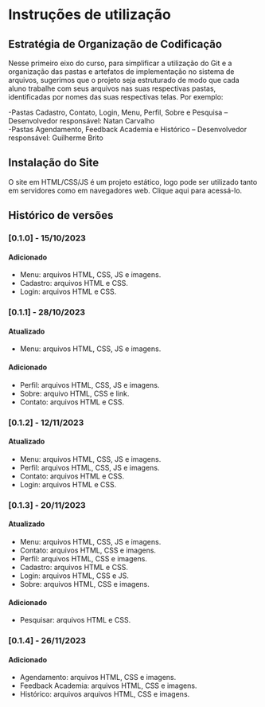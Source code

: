 # Instruções de utilização

## Estratégia de Organização de Codificação 

Nesse primeiro eixo do curso, para simplificar a utilização do Git e a organização das pastas e artefatos de implementação no sistema de arquivos, sugerimos que o projeto seja estruturado de modo que cada aluno trabalhe com seus arquivos nas suas respectivas pastas, identificadas por nomes das suas respectivas telas. Por exemplo:

-Pastas Cadastro, Contato, Login, Menu, Perfil, Sobre e Pesquisa – Desenvolvedor responsável: Natan Carvalho <br>
-Pastas Agendamento, Feedback Academia e Histórico – Desenvolvedor responsável: Guilherme Brito

## Instalação do Site

O site em HTML/CSS/JS é um projeto estático, logo pode ser utilizado tanto em servidores como em navegadores web. Clique aqui para acessá-lo.  

## Histórico de versões

### [0.1.0] - 15/10/2023
#### Adicionado
- Menu: arquivos HTML, CSS, JS e imagens.
- Cadastro: arquivos HTML e CSS.
- Login: arquivos HTML e CSS.

### [0.1.1] - 28/10/2023
#### Atualizado
- Menu: arquivos HTML, CSS, JS e imagens.
#### Adicionado
- Perfil: arquivos HTML, CSS, JS e imagens.
- Sobre: arquivo HTML, CSS e link.
- Contato: arquivos HTML e CSS.

### [0.1.2] - 12/11/2023
#### Atualizado
- Menu: arquivos HTML, CSS, JS e imagens.
- Perfil: arquivos HTML, CSS, JS e imagens.
- Contato: arquivos HTML e CSS.
- Login: arquivos HTML e CSS.

### [0.1.3] - 20/11/2023
#### Atualizado
- Menu: arquivos HTML, CSS, JS e imagens.
- Contato: arquivos HTML, CSS e imagens.
- Perfil: arquivos HTML, CSS e imagens.
- Cadastro: arquivos HTML e CSS.
- Login: arquivos HTML, CSS e JS.
- Sobre: arquivos HTML, CSS e imagens.

#### Adicionado
- Pesquisar: arquivos HTML e CSS.

### [0.1.4] - 26/11/2023
#### Adicionado
- Agendamento: arquivos HTML, CSS e imagens.
- Feedback Academia: arquivos HTML, CSS e imagens.
- Histórico: arquivos arquivos HTML, CSS e imagens.



